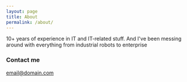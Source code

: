 ```yaml
---
layout: page
title: About
permalink: /about/
---
```


10+ years of experience in IT and IT-related stuff. And I've been messing around with everything from industrial robots to enterprise

### Contact me

[email@domain.com](mailto:alex@automativity.com)
